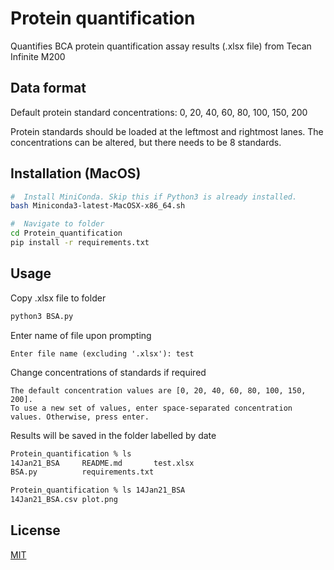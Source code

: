 # Protein quantification
Quantifies BCA protein quantification assay results (.xlsx file) from Tecan Infinite M200


## Data format
Default protein standard concentrations: 
0, 20, 40, 60, 80, 100, 150, 200

Protein standards should be loaded at the leftmost and rightmost lanes. The concentrations can be altered, but there needs to be 8 standards. 

## Installation (MacOS)
```bash
#  Install MiniConda. Skip this if Python3 is already installed. 
bash Miniconda3-latest-MacOSX-x86_64.sh

#  Navigate to folder
cd Protein_quantification
pip install -r requirements.txt
```

## Usage
Copy .xlsx file to folder
```bash
python3 BSA.py
```
Enter name of file upon prompting
```
Enter file name (excluding '.xlsx'): test
```
Change concentrations of standards if required
```
The default concentration values are [0, 20, 40, 60, 80, 100, 150, 200].
To use a new set of values, enter space-separated concentration values. Otherwise, press enter.
```
Results will be saved in the folder labelled by date
```bash
Protein_quantification % ls
14Jan21_BSA		README.md		test.xlsx
BSA.py			requirements.txt

Protein_quantification % ls 14Jan21_BSA 
14Jan21_BSA.csv	plot.png
```

## License
[MIT](https://choosealicense.com/licenses/mit/)